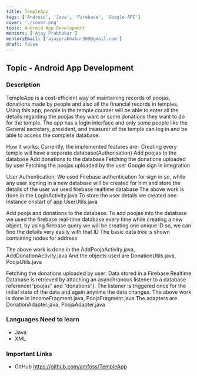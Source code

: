 ```yaml
---
title: TempleApp
tags: ['Android', 'Java', 'Firebase', 'Google API']
cover: './cover.png'
topic: Android App Development
mentors: ['Ajay Prabhakar']
mentorsEmail: ['ajayprabhakar369@gmail.com']
draft: false
---
```


## Topic - Android App Development

### Description 

TempleApp is a cost-efficient way of maintaining records of poojas, donations made by people and also all the financial records in temples. Using this app, people in the temple counter will be able to enter all the details regarding the poojas they want or some donations they want to do for the temple. 
The app has a login interface and only some people like the General secretary, president, and treasurer of the temple can log in and be able to access the complete database.

How it works:
Currently, the implemented features are-
Creating every temple will have a separate database(Authorisation)
Add poojas to the database
Add donations to the database
Fetching the donations uploaded by user
Fetching the poojas uploaded by the user
Google sign in integration
   
User Authentication:
We used Firebase authentication for sign in so, while any user signing in a new database will be created for him and store the details of the user we used firebase realtime database 
The above work is done in the  LoginActivity.java
To store the user details we created one Instance onstart of app UserUtils.java
 
Add pooja and donations to the database:
To add poojas into the database we used  the firebase real-time database every time while creating a new object, by using firebase query we will be creating one unique iD so, we can find the details very easily with that ID
The basic data tree is shown containing nodes for address

The above work is done in the AddPoojaActivity.java, AddDonationActivity.java
And the objects used are DonationUtils.java, PoojaUtils.java
 
Fetching the donations uploaded by user:
Data stored in a Firebase Realtime Database is retrieved by attaching an asynchronous listener to a database reference(“poojas” and “donations”). The listener is triggered once for the initial state of the data and again anytime the data changes.
The above work is done in IncomeFragment.java, PoojaFragment.java
The adapters are  DonationAdapter.java, PoojaAdapter.java

### Languages Need to learn
 
 - Java
 - XML
 
### Important Links

- GitHub
https://github.com/amfoss/TempleApp

